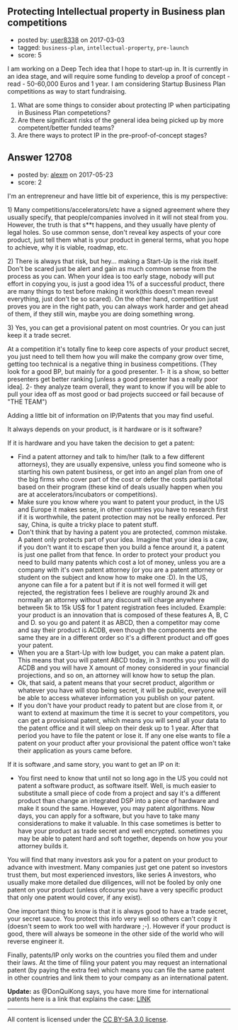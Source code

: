 ## Protecting Intellectual property in Business plan competitions

- posted by: [user8338](https://stackexchange.com/users/4306926/user8338) on 2017-03-03
- tagged: `business-plan`, `intellectual-property`, `pre-launch`
- score: 5

I am working on a Deep Tech idea that I hope to start-up in. It is currently in an idea stage, and will require some funding to develop a proof of concept - read - 50-60,000 Euros and 1 year. I am considering Startup Business Plan competitions as way to start fundraising.

1. What are some things to consider about protecting IP when participating in Business Plan competetions? 
2. Are there significant risks of the general idea being picked up by more competent/better funded teams?
3. Are there ways to protect IP in the pre-proof-of-concept stages?





## Answer 12708

- posted by: [alexm](https://stackexchange.com/users/1589812/alexm) on 2017-05-23
- score: 2

<p>I'm an entrepreneur and have little bit of experience, this is my perspective:</p>

<p>1) Many competitions/accelerators/etc have a signed agreement where they usually specify, that people/companies involved in it will not steal from you. However, the truth is that s**t happens, and they usually have plenty of legal holes. So use common sense, don't reveal key aspects of your core product, just tell them what is your product in general terms, what you hope to achieve, why it is viable, roadmap, etc. </p>

<p>2) There is always that risk, but hey... making a Start-Up is the risk itself. Don't be scared just be alert and gain as much common sense from the process as you can. When your idea is too early stage, nobody will put  effort in copying you, is just a good idea 1% of a successful product, there are many things to test before making it work(this doesn't mean reveal everything, just don't be so scared). On the other hand, competition just proves you are in the right path, you can always work harder and get ahead of them, if they still win, maybe you are doing something wrong.</p>

<p>3) Yes, you can get a provisional patent on most countries. Or you can just keep it a trade secret. </p>

<p>At a competition it's totally fine to keep core aspects of your product secret, you just need to tell them how you will make the company grow over time, getting too technical is a negative thing in business competitions. (They look for a good BP, but mainly for a good presenter. 1- it is a show, so better presenters get better ranking [unless a good presenter has a really poor idea]. 2- they analyze team overall, they want to know if you will be able to pull your idea off as most good or bad projects succeed or fail because of "THE TEAM")</p>

<p>Adding a little bit of information on IP/Patents that you may find useful.</p>

<p>It always depends on your product, is it hardware or is it software? </p>

<p>If it is hardware and you have taken the decision to get a patent:</p>

<ul>
<li>Find a patent attorney and talk to him/her (talk to a few different attorneys), they are usually expensive, unless you find someone who is starting his own patent business, or get into an angel plan from one of the big firms who cover part of the cost or defer the costs partial/total based on their program (these kind of deals usually happen when you are at accelerators/incubators or competitions). </li>
<li>Make sure you know where you want to patent your product, in the US and Europe it makes sense, in other countries you have to research first if it is worthwhile, the patent protection may not be really enforced. Per say, China, is quite a tricky place to patent stuff.</li>
<li>Don't think that by having a patent you are protected, common mistake. A patent only protects part of your idea. Imagine that your idea is a caw, if you don't want it to escape then you build a fence around it, a patent is just one pallet from that fence. In order to protect your product you need to build many patents which cost a lot of money, unless you are a company with it's own patent attorney (or you are a patent attorney or student on the subject and know how to make one :D). In the US, anyone can file a for a patent but if it is not well formed it will get rejected, the registration fees I believe are roughly around 2k and normally an attorney without any discount will charge anywhere between 5k to 15k US$ for 1 patent registration fees included. Example: your product is an innovation that is composed of these features A, B, C and D. so you go and patent it as ABCD, then a competitor may come and say their product is ACDB, even though the components are the same they are in a different order so it's a different product and off goes your patent.</li>
<li>When you are a Start-Up with low budget, you can make a patent plan. This means that you will patent ABCD today, in 3 months you you will do ACDB and you will have X amount of money considered in your financial projections, and so on, an attorney will know how to setup the plan.</li>
<li>Ok, that said, a patent means that your secret product, algorithm or whatever you have will stop being secret, it will be public, everyone will be able to access whatever information you publish on your patent. </li>
<li>If you don't have your product ready to patent but are close from it, or want to extend at maximum the time it is secret to your competitors, you can get a provisional patent, which means you will send all your data to the patent office and it will sleep on their desk up to 1 year. After that period you have to file the patent or lose it. If any one else wants to file a patent on your product after your provisional the patent office won't take their application as yours came before.</li>
</ul>

<p>If it is software ,and same story, you want to get an IP on it:</p>

<ul>
<li>You first need to know that until not so long ago in the US you could not patent a software product, as software itself. Well, is much easier to substitute a small piece of code from a project and say it's a different product than change an integrated DSP into a piece of hardware and make it sound the same. However, you may patent algorithms. 
Now days, you can apply for a software, but you have to take many considerations to make it valuable. In this case sometimes is better to have your product as trade secret and well encrypted. sometimes you may be able to patent hard and soft together, depends on how you your attorney builds it.</li>
</ul>

<p>You will find that many investors ask you for a patent on your product to advance with investment. Many companies just get one patent so investors trust them, but most experienced investors, like series A investors, who usually make more detailed due diligences, will not be fooled by only one patent on your product (unless ofcourse you have a very specific product that only one patent would cover, if any exist).</p>

<p>One important thing to know is that it is always good to have a trade secret, your secret sauce. You protect this info very well so others can't copy it (doesn't seem to work too well with hardware ;-). However if your product is good, there will always be someone in the other side of the world who will reverse engineer it.   </p>

<p>Finally, patents/IP only works on the countries you filed them and under their laws. At the time of filing your patent you may request an international patent (by paying the extra fee) which means you can file the same patent in other countries and link them to your company as an international patent.</p>

<p><strong>Update:</strong>
as @DonQuiKong says, you have more time for international patents here is a link that explains the case: <a href="http://www.wipo.int/pct/en/faqs/faqs.html" rel="nofollow noreferrer">LINK</a></p>




---

All content is licensed under the [CC BY-SA 3.0 license](https://creativecommons.org/licenses/by-sa/3.0/).
